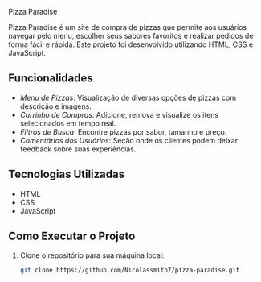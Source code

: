 Pizza Paradise



Pizza Paradise é um site de compra de pizzas que permite aos usuários navegar pelo menu, escolher seus sabores favoritos e realizar pedidos de forma fácil e rápida. Este projeto foi desenvolvido utilizando HTML, CSS e JavaScript.

## Funcionalidades

- *Menu de Pizzas*: Visualização de diversas opções de pizzas com descrição e imagens.
- *Carrinho de Compras*: Adicione, remova e visualize os itens selecionados em tempo real.
- *Filtros de Busca*: Encontre pizzas por sabor, tamanho e preço.
- *Comentários dos Usuários*: Seção onde os clientes podem deixar feedback sobre suas experiências.

## Tecnologias Utilizadas

- HTML
- CSS
- JavaScript

## Como Executar o Projeto

1. Clone o repositório para sua máquina local:
   ```bash
   git clone https://github.com/Nicolassmith7/pizza-paradise.git
